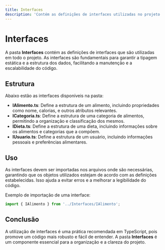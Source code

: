 ```yaml
---
title: Interfaces
description: 'Contém as definições de interfaces utilizadas no projeto para garantir a tipagem e a estrutura dos dados.'
---
```


# Interfaces

A pasta **Interfaces** contém as definições de interfaces que são utilizadas em todo o projeto. As interfaces são fundamentais para garantir a tipagem estática e a estrutura dos dados, facilitando a manutenção e a escalabilidade do código.

## Estrutura

Abaixo estão as interfaces disponíveis na pasta:

- **IAlimento.ts**: Define a estrutura de um alimento, incluindo propriedades como nome, calorias, e outros atributos relevantes.
- **ICategoria.ts**: Define a estrutura de uma categoria de alimentos, permitindo a organização e classificação dos mesmos.
- **IDieta.ts**: Define a estrutura de uma dieta, incluindo informações sobre os alimentos e categorias que a compõem.
- **IUsuario.ts**: Define a estrutura de um usuário, incluindo informações pessoais e preferências alimentares.

## Uso

As interfaces devem ser importadas nos arquivos onde são necessárias, garantindo que os objetos utilizados estejam de acordo com as definições estabelecidas. Isso ajuda a evitar erros e a melhorar a legibilidade do código.

Exemplo de importação de uma interface:

```typescript
import { IAlimento } from '../Interfaces/IAlimento';
```

## Conclusão

A utilização de interfaces é uma prática recomendada em TypeScript, pois promove um código mais robusto e fácil de entender. A pasta **Interfaces** é um componente essencial para a organização e a clareza do projeto.